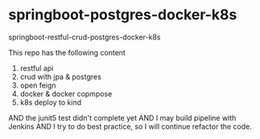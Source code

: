 # springboot-postgres-docker-k8s
springboot-restful-crud-postgres-docker-k8s

This repo has the following content

1. restful api
2. crud with jpa & postgres
3. open feign
4. docker & docker copmpose
5. k8s deploy to kind

AND the junit5 test didn't complete yet
AND I may build pipeline with Jenkins 
AND I try to do best practice, so I will continue refactor the code.
